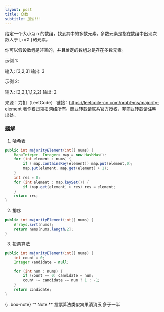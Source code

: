 ```yaml
---
layout: post
title: 众数
subtitle: 加油!!!
---
```


给定一个大小为 n 的数组，找到其中的多数元素。多数元素是指在数组中出现次数大于 ⌊ n/2 ⌋ 的元素。

你可以假设数组是非空的，并且给定的数组总是存在多数元素。


示例 1:


输入: [3,2,3]
输出: 3


示例 2:

输入: [2,2,1,1,1,2,2]
输出: 2


来源：力扣（LeetCode）
链接：https://leetcode-cn.com/problems/majority-element
著作权归领扣网络所有。商业转载请联系官方授权，非商业转载请注明出处。

### 题解

1. 哈希表

~~~ java
public int majorityElement(int[] nums) {
    Map<Integer, Integer> map = new HashMap();
    for (int element : nums) {
        if (!map.containsKey(element)) map.put(element,0);
        map.put(element, map.get(element) + 1);
    }
    int res = 0;
    for (int element : map.keySet()) {
        if (map.get(element) > res) res = element;
    }
    return res;
}
~~~

2. 排序

~~~ java
public int majorityElement(int[] nums) {
    Arrays.sort(nums);
    return nums[nums.length/2];
}
~~~

3. 投票算法

~~~ java
public int majorityElement(int[] nums) {
    int count = 0;
    Integer candidate = null;

    for (int num : nums) {
        if (count == 0) candidate = num;
        count += candidate == num ? 1 : -1;
    }
    return candidate;
}
~~~

{: .box-note}
** Note:** 投票算法类似宾果消消乐,多于一半